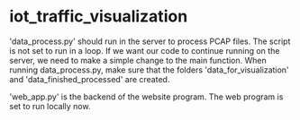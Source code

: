# iot_traffic_visualization

'data_process.py' should run in the server to process PCAP files. The script is not set to run in a loop. If we want our code to continue running on the server, we need to make a simple change to the main function. When running data_process.py, make sure that the folders 'data_for_visualization' and 'data_finished_processed' are created.

'web_app.py' is the backend of the website program. The web program is set to run locally now.
